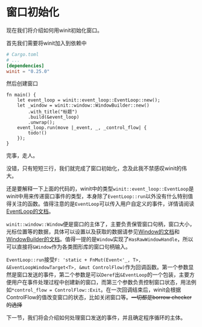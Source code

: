 # 窗口初始化

现在我们将介绍如何用winit初始化窗口。

首先我们需要将winit加入到依赖中

```toml
# Cargo.toml
# ...
[dependencies]
winit = "0.25.0"
```

然后创建窗口

```rust,no_run
fn main() {
    let event_loop = winit::event_loop::EventLoop::new();
    let _window = winit::window::WindowBuilder::new()
        .with_title("标题")
        .build(&event_loop)
        .unwrap();
    event_loop.run(move |_event, _, _control_flow| {
        todo!()
    });
}
```

完事，走人。

没错，只有短短三行，我们就完成了窗口初始化，念及此我不禁感叹winit的伟大。

还是要解释一下上面的代码的，winit中的类型`winit::event_loop::EventLoop`是winit中用来传递窗口事件的类型，本身除了`EventLoop::run`以外没有什么特别值得关注的函数。值得注意的是`EventLoop`可以传入用户自定义的事件，详情请阅读[EventLoop的文档](https://docs.rs/winit/0.25.0/winit/event_loop/struct.EventLoop.html)。

`winit::window::Window`便是窗口的主体了，主要负责保管窗口句柄，窗口大小，光标位置等的数据，具体可以设置以及获取的数据请参见[Window的文档](https://docs.rs/winit/0.25.0/winit/window/struct.Window.html)和[WindowBuilder的文档](https://docs.rs/winit/0.25.0/winit/window/struct.WindowBuilder.html)。值得一提的是`Window`实现了`HasRawWindowHandle`，所以可以直接将`&Window`作为各类图形库的窗口句柄输入。

`EventLoop::run`接受`F: 'static + FnMut(Event<'_, T>, &EventLoopWindowTarget<T>, &mut ControlFlow)`作为回调函数。第一个参数显然是窗口发送的事件，第二个参数是可以`Deref`出`&EventLoop`的一个包装，主要方便用户在事件处理过程中创建新的窗口，而第三个参数负责控制窗口状态，用法例如`*control_flow = ControlFlow::Exit`。在一次回调结束后，winit会根据ControlFlow的值改变窗口的状态，比如关闭窗口等。~~一切都是borrow checker的选择~~

下一节，我们将会介绍如何处理窗口发送的事件，并且确定程序循环的主体。
